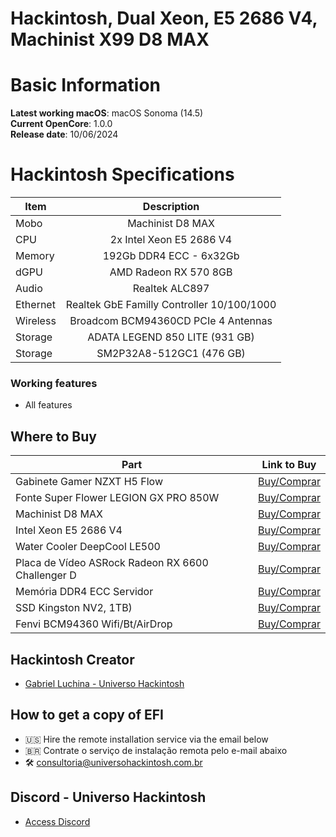 # Hackintosh, Dual Xeon, E5 2686 V4, Machinist X99 D8 MAX

# Basic Information

**Latest working macOS**: macOS Sonoma (14.5)
<br>
**Current OpenCore**: 1.0.0
<br>
**Release date**: 10/06/2024

# Hackintosh Specifications
|Item|Description|
|-|:-------:|
|Mobo|Machinist D8 MAX|
|CPU|2x Intel Xeon E5 2686 V4|
|Memory|192Gb DDR4 ECC - 6x32Gb|
|dGPU|AMD Radeon RX 570 8GB|
|Audio|Realtek ALC897|
|Ethernet|Realtek GbE Familly Controller 10/100/1000|
|Wireless|Broadcom BCM94360CD PCIe 4 Antennas|
|Storage|ADATA LEGEND 850 LITE (931 GB)|
|Storage|SM2P32A8-512GC1 (476 GB)|

### Working features
- All features

## Where to Buy

|Part|Link to Buy|
|-|:-------:|
|Gabinete Gamer NZXT H5 Flow|[Buy/Comprar](https://www.terabyteshop.com.br/produto/23345/gabinete-gamer-nzxt-h5-flow-mid-tower-vidro-temperado-atx-white-sem-fonte-com-2-fans-cc-h51fw-01?p=880853)|
|Fonte Super Flower LEGION GX PRO 850W|[Buy/Comprar](https://www.terabyteshop.com.br/produto/17901/fonte-super-flower-legion-gx-pro-850w-80-plus-gold-pfc-ativo-semi-modular-sf-850p14xe?p=880853)|
|Machinist D8 MAX|[Buy/Comprar](https://s.click.aliexpress.com/e/_DlsnHsX)|
|Intel Xeon E5 2686 V4|[Buy/Comprar](https://s.click.aliexpress.com/e/_DdIr20T)|
|Water Cooler DeepCool LE500|[Buy/Comprar](https://www.terabyteshop.com.br/produto/22309/water-cooler-deepcool-le500-led-6-cores-240mm-intel-amd-r-le500-bklnmc-g-1?p=880853)|
|Placa de Vídeo ASRock Radeon RX 6600 Challenger D|[Buy/Comprar](https://www.terabyteshop.com.br/produto/19808/placa-de-video-asrock-radeon-rx-6600-challenger-d-8gb-gddr6-fsr-ray-tracing-90-ga2rzz-00uanf?p=880853)|
|Memória DDR4 ECC Servidor|[Buy/Comprar](https://s.click.aliexpress.com/e/_DeAzsdV)|
|SSD Kingston NV2, 1TB)|[Buy/Comprar](https://www.terabyteshop.com.br/produto/23000/ssd-kingston-nv2-1tb-m2-nvme-2280-leitura-3500mbs-e-gravacao-2100mbs-snv2s1000g?p=880853)|
|Fenvi BCM94360 Wifi/Bt/AirDrop|[Buy/Comprar](https://s.click.aliexpress.com/e/_Dkitndd)|

## Hackintosh Creator
- [Gabriel Luchina - Universo Hackintosh](https://luchina.com.br)

## How to get a copy of EFI
- 🇺🇸 Hire the remote installation service via the email below
- 🇧🇷 Contrate o serviço de instalação remota pelo e-mail abaixo
- 🛠️ [consultoria@universohackintosh.com.br](mailto:consultoria@universohackintosh.com.br)

## Discord - Universo Hackintosh
- [Access Discord](https://discord.universohackintosh.com.br)
